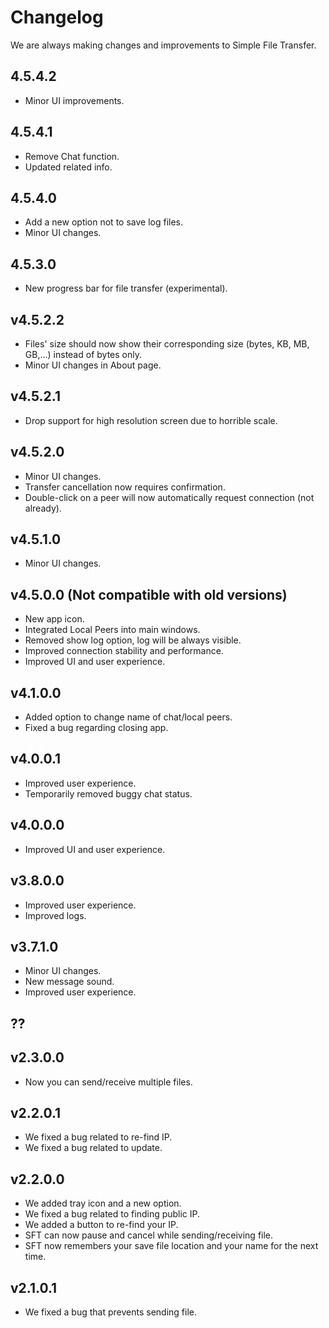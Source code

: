 # Changelog
We are always making changes and improvements to Simple File Transfer.

## 4.5.4.2
- Minor UI improvements.

## 4.5.4.1
- Remove Chat function.
- Updated related info.

## 4.5.4.0
- Add a new option not to save log files.
- Minor UI changes.

## 4.5.3.0
- New progress bar for file transfer (experimental).

## v4.5.2.2
- Files' size should now show their corresponding size (bytes, KB, MB, GB,...) instead of bytes only.
- Minor UI changes in About page.

## v4.5.2.1
- Drop support for high resolution screen due to horrible scale.

## v4.5.2.0
- Minor UI changes.
- Transfer cancellation now requires confirmation.
- Double-click on a peer will now automatically request connection (not already).

## v4.5.1.0
- Minor UI changes.
 
## v4.5.0.0 (Not compatible with old versions)
- New app icon.
- Integrated Local Peers into main windows.
- Removed show log option, log will be always visible.
- Improved connection stability and performance.
- Improved UI and user experience.

## v4.1.0.0
- Added option to change name of chat/local peers.
- Fixed a bug regarding closing app.

## v4.0.0.1
- Improved user experience.
- Temporarily removed buggy chat status.

## v4.0.0.0
- Improved UI and user experience.

## v3.8.0.0
- Improved user experience.
- Improved logs.

## v3.7.1.0
- Minor UI changes.
- New message sound.
- Improved user experience.

## ??

## v2.3.0.0
- Now you can send/receive multiple files.

## v2.2.0.1
- We fixed a bug related to re-find IP.
- We fixed a bug related to update.

## v2.2.0.0
- We added tray icon and a new option.
- We fixed a bug related to finding public IP.
- We added a button to re-find your IP.
- SFT can now pause and cancel while sending/receiving file.
- SFT now remembers your save file location and your name for the next time.

## v2.1.0.1
- We fixed a bug that prevents sending file.